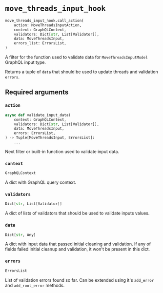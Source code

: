 # `move_threads_input_hook`

```python
move_threads_input_hook.call_action(
    action: MoveThreadsInputAction,
    context: GraphQLContext,
    validators: Dict[str, List[Validator]],
    data: MoveThreadsInput,
    errors_list: ErrorsList,
)
```

A filter for the function used to validate data for `MoveThreadsInputModel` GraphQL input type.

Returns a tuple of `data` that should be used to update threads and validation `errors`.


## Required arguments

### `action`

```python
async def validate_input_data(
    context: GraphQLContext,
    validators: Dict[str, List[Validator]],
    data: MoveThreadsInput,
    errors: ErrorsList,
) -> Tuple[MoveThreadsInput, ErrorsList]:
    ...
```

Next filter or built-in function used to validate input data.


### `context`

```python
GraphQLContext
```

A dict with GraphQL query context.


### `validators`

```python
Dict[str, List[Validator]]
```

A dict of lists of validators that should be used to validate inputs values.


### `data`

```python
Dict[str, Any]
```

A dict with input data that passed initial cleaning and validation. If any of fields failed initial cleanup and validation, it won't be present in this dict.


### `errors`

```python
ErrorsList
```

List of validation errors found so far. Can be extended using it's `add_error` and `add_root_error` methods.